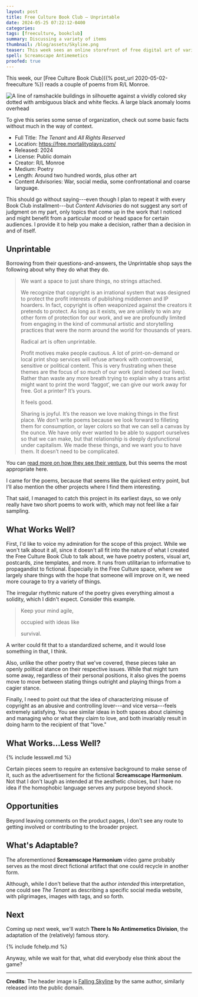 ```yaml
---
layout: post
title: Free Culture Book Club — Unprintable
date: 2024-05-25 07:22:12-0400
categories:
tags: [freeculture, bookclub]
summary: Discussing a variety of items
thumbnail: /blog/assets/Skyline.png
teaser: This week sees an online storefront of free digital art of various types.
spell: Screamscape Antimemetics
proofed: true
---
```


This week, our [Free Culture Book Club]({% post_url 2020-05-02-freeculture %}) reads a couple of poems from R/L Monroe.

![A line of ramshackle buildings in silhouette against a vividly colored sky dotted with ambiguous black and white flecks. A large black anomaly looms overhead](/blog/assets/Skyline.png "OK, a bit more than the two poems...")

To give this series some sense of organization, check out some basic facts without much in the way of context.

 * Full Title:  *The Tenant* and *All Rights Reserved*
 * Location:  <https://free.mortalityplays.com/>
 * Released:  2024
 * License:  Public domain
 * Creator:  R/L Monroe
 * Medium:  Poetry
 * Length:  Around two hundred words, plus other art
 * Content Advisories:  War, social media, some confrontational and coarse language.

This should go without saying---even though I plan to repeat it with every Book Club installment---but *Content Advisories* do not suggest any sort of judgment on my part, only topics that come up in the work that I noticed and might benefit from a particular mood or head space for certain audiences.  I provide it to help you make a decision, rather than a decision in and of itself.

## Unprintable

Borrowing from their questions-and-answers, the Unprintable shop says the following about why they do what they do.

 > We want a space to just share things, no strings attached.
 >
 > We recognize that copyright is an irrational system that was designed to protect the profit interests of publishing middlemen and IP hoarders. In fact, copyright is often weaponized against the creators it pretends to protect. As long as it exists, we are unlikely to win any other form of protection for our work, and we are profoundly limited from engaging in the kind of communal artistic and storytelling practices that were the norm around the world for thousands of years.
 >
 > Radical art is often unprintable.
 >
 > Profit motives make people cautious. A lot of print-on-demand or local print shop services will refuse artwork with controversial, sensitive or political content. This is very frustrating when these themes are the focus of so much of our work (and indeed our lives). Rather than waste any more breath trying to explain why a trans artist might want to print the word ‘faggot’, we can give our work away for free. Got a printer? It’s yours.
 >
 > It feels good.
 >
 > Sharing is joyful. It’s the reason we love making things in the first place. We don’t write poems because we look forward to filleting them for consumption, or layer colors so that we can sell a canvas by the ounce. We have only ever wanted to be able to support ourselves so that we can make, but that relationship is deeply dysfunctional under capitalism. We made these things, and we want you to have them. It doesn’t need to be complicated. 

You can [read more on how they see their venture](https://free.mortalityplays.com/about), but this seems the most appropriate here.

I came for the poems, because that seems like the quickest entry point, but I'll also mention the other projects where I find them interesting.

That said, I managed to catch this project in its earliest days, so we only really have two short poems to work with, which may not feel like a fair sampling.

## What Works Well?

First, I'd like to voice my admiration for the scope of this project.  While we won't talk about it all, since it doesn't all fit into the nature of what I created the Free Culture Book Club to talk about, we have poetry posters, visual art, postcards, zine templates, and more.  It runs from utilitarian to informative to propagandist to fictional.  Especially in the Free Culture space, where we largely share things with the hope that someone will improve on it, we need more courage to try a variety of things.

The irregular rhythmic nature of the poetry gives everything almost a solidity, which I didn't expect.  Consider this example.

 > Keep your mind agile,
 >
 > occupied with ideas like
 >
 > survival.

A writer could fit that to a standardized scheme, and it would lose something in that, I think.

Also, unlike the other poetry that we've covered, these pieces take an openly political stance on their respective issues.  While that might turn some away, regardless of their personal positions, it also gives the poems move to move between stating things outright and playing things from a cagier stance.

Finally, I need to point out that the idea of characterizing misuse of copyright as an abusive and controlling lover---and vice versa---feels extremely satisfying.  You see similar ideas in both spaces about claiming and managing who or what they claim to love, and both invariably result in doing harm to the recipient of that "love."

## What Works...Less Well?

{% include lesswell.md %}

Certain pieces seem to require an extensive background to make sense of it, such as the advertisement for the fictional **Screamscape Harmonium**.  Not that I don't laugh as intended at the aesthetic choices, but I have no idea if the homophobic language serves any purpose beyond shock.

## Opportunities

Beyond leaving comments on the product pages, I don't see any route to getting involved or contributing to the broader project.

## What's Adaptable?

The aforementioned **Screamscape Harmonium** video game probably serves as the most direct fictional artifact that one could recycle in another form.

Although, while I don't believe that the author *intended* this interpretation, one could see *The Tenant* as describing a specific social media website, with pilgrimages, images with tags, and so forth.

## Next

Coming up next week, we'll watch **There Is No Antimemetics Division**, the adaptation of the (relatively) famous story.

{% include fchelp.md %}

Anyway, while we wait for that, what did everybody else think about the game?

* * *

**Credits**:  The header image is [Falling Skyline](https://free.mortalityplays.com/falling-skyline-art/) by the same author, similarly released into the public domain.
